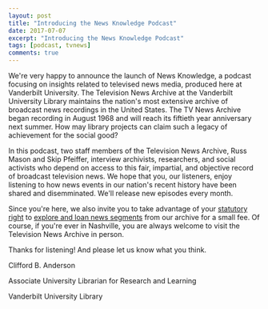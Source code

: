 ```yaml
---
layout: post
title: "Introducing the News Knowledge Podcast"
date: 2017-07-07
excerpt: "Introducing the News Knowledge Podcast"
tags: [podcast, tvnews]
comments: true
---
```


We're very happy to announce the launch of News Knowledge, a podcast focusing on insights related to televised news media, produced here at Vanderbilt University. The Television News Archive at the Vanderbilt University Library maintains the nation's most extensive archive of broadcast news recordings in the United States. The TV News Archive began recording in August 1968 and will reach its fiftieth year anniversary next summer. How may library projects can claim such a legacy of achievement for the social good?

In this podcast, two staff members of the Television News Archive, Russ Mason and Skip Pfeiffer, interview archivists, researchers, and social activists who depend on access to this fair, impartial, and objective record of broadcast television news. We hope that you, our listeners, enjoy listening to how news events in our nation's recent history have been shared and disemminated. We'll release new episodes every month.

Since you're here, we also invite you to take advantage of your [statutory right](https://www.law.cornell.edu/uscode/text/17/108) to [explore and loan news segments](https://tvnews.vanderbilt.edu/requests) from our archive for a small fee. Of course, if you're ever in Nashville, you are always welcome to visit the Television News Archive in person. 

Thanks for listening! And please let us know what you think.

Clifford B. Anderson

Associate University Librarian for Research and Learning

Vanderbilt University Library

